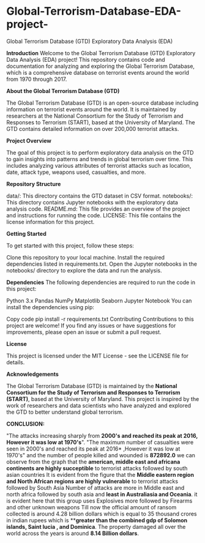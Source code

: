 # Global-Terrorism-Database-EDA-project-
Global Terrorism Database (GTD) Exploratory Data Analysis (EDA)

**Introduction**
Welcome to the Global Terrorism Database (GTD) Exploratory Data Analysis (EDA) project! This repository contains code and documentation for analyzing and exploring the Global Terrorism Database, which is a comprehensive database on terrorist events around the world from 1970 through 2017.

**About the Global Terrorism Database (GTD)**

The Global Terrorism Database (GTD) is an open-source database including information on terrorist events around the world. It is maintained by researchers at the National Consortium for the Study of Terrorism and Responses to Terrorism (START), based at the University of Maryland. The GTD contains detailed information on over 200,000 terrorist attacks.

**Project Overview**

The goal of this project is to perform exploratory data analysis on the GTD to gain insights into patterns and trends in global terrorism over time. This includes analyzing various attributes of terrorist attacks such as location, date, attack type, weapons used, casualties, and more.

**Repository Structure**

data/: This directory contains the GTD dataset in CSV format.
notebooks/: This directory contains Jupyter notebooks with the exploratory data analysis code.
README.md: This file provides an overview of the project and instructions for running the code.
LICENSE: This file contains the license information for this project.

**Getting Started**

To get started with this project, follow these steps:

Clone this repository to your local machine.
Install the required dependencies listed in requirements.txt.
Open the Jupyter notebooks in the notebooks/ directory to explore the data and run the analysis.

**Dependencies**
The following dependencies are required to run the code in this project:

Python 3.x
Pandas
NumPy
Matplotlib
Seaborn
Jupyter Notebook
You can install the dependencies using pip:

Copy code
pip install -r requirements.txt
Contributing
Contributions to this project are welcome! If you find any issues or have suggestions for improvements, please open an issue or submit a pull request.

**License**

This project is licensed under the MIT License - see the LICENSE file for details.

**Acknowledgements**

The Global Terrorism Database (GTD) is maintained by the **National Consortium for the Study of Terrorism and Responses to Terrorism (START)**, based at the University of Maryland.
This project is inspired by the work of researchers and data scientists who have analyzed and explored the GTD to better understand global terrorism.

**CONCLUSION:**

"The attacks increasing sharply from **2000's and reached its peak at 2016, However it was low at 1970's**".
"The maximum number of casualties were seen in 2000's and reached its peak at 2016* ,However it was low at 1970's" and the number of people killed and wounded is **872892.0**
we can observe from the graph that the **american, middle east and africana continents are highly succeptible** to terrorist attacks followed by south asian countries
It is evident from the figure that the **Middle eastern region and North African regions are highly vulnerable** to terrorist attacks followed by South Asia
Number of attacks are more in Middle east and north africa followed by south asia and **least in Australiasia and Oceania**.
it is evident here that this group uses Explosives more followed by Firearms and other unknown weapons
Till now the official amount of ransom collected is around 4.28 billion dollars which is equal to 35 thousand crores in indian rupees which is ****greater than the combined gdp of Solomon islands, Saint lucia , and Dominica**.
The property damaged all over the world across the years is around **8.14 Billion dollars**.

